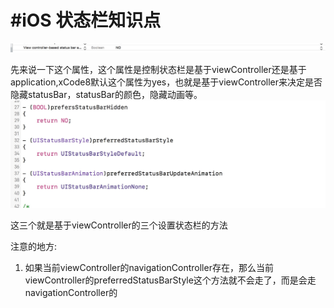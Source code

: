 # #iOS 状态栏知识点

![3FFB2110-DE8D-4348-BA5C-18E414641343](https://github.com/maocomen/PrivateFolder/blob/master/状态栏知识点/images/status_image_one.png?raw=true)

先来说一下这个属性，这个属性是控制状态栏是基于viewController还是基于application,xCode8默认这个属性为yes，也就是基于viewController来决定是否隐藏statusBar，statusBar的颜色，隐藏动画等。![65D42D2C-13A8-460C-88C5-F733D0B14255](https://github.com/maocomen/PrivateFolder/blob/master/状态栏知识点/images/status_image_two.png?raw=true)

这三个就是基于viewController的三个设置状态栏的方法



注意的地方:

1. 如果当前viewController的navigationController存在，那么当前viewController的preferredStatusBarStyle这个方法就不会走了，而是会走navigationController的

   ​